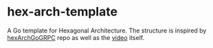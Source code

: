 # hex-arch-template
A Go template for Hexagonal Architecture. The structure is inspired by [hexArchGoGRPC](https://github.com/selikapro/hexArchGoGRPC) repo as well as the [video](https://t.co/QaN1cAzDmu?amp=1) itself.
